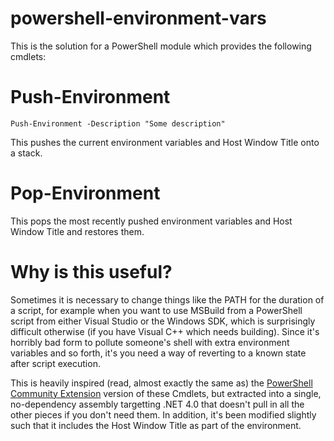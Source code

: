 powershell-environment-vars
===========================

This is the solution for a PowerShell module which provides the following cmdlets:

# Push-Environment

`Push-Environment -Description "Some description"`

This pushes the current environment variables and Host Window Title onto a
stack.

# Pop-Environment

This pops the most recently pushed environment variables and Host Window Title
and restores them.

# Why is this useful?

Sometimes it is necessary to change things like the PATH for the duration of a
script, for example when you want to use MSBuild from a PowerShell script from
either Visual Studio or the Windows SDK, which is surprisingly difficult
otherwise (if you have Visual C++ which needs building). Since it's horribly
bad form to pollute someone's shell with extra environment variables and so
forth, it's you need a way of reverting to a known state after script
execution.

This is heavily inspired (read, almost exactly the same as) the 
[PowerShell Community Extension](http://pscx.codeplex.com) version of these Cmdlets, but
extracted into a single, no-dependency assembly targetting .NET 4.0 that
doesn't pull in all the other pieces if you don't need them. In addition, it's
been modified slightly such that it includes the Host Window Title as part of
the environment.
